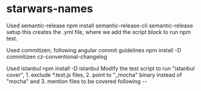 # starwars-names

Used semantic-release
    npm install semantic-release-cli
    semantic-release setup
        this creates the .yml file, where we add the script block to run npm test.

Used commitizen, following angular commit guidelines
    npm install -D commitizen cz-conventional-changelog

Used istanbul
    npm install -D istanbul
    Modify the test script to run "istanbul cover", 
        1. exclude *.test.js files, 
        2. point to "_mocha" binary instead of "mocha" and 
        3. mention files to be covered following --